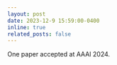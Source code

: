```yaml
---
layout: post
date: 2023-12-9 15:59:00-0400
inline: true
related_posts: false
---
```


One paper accepted at AAAI 2024.